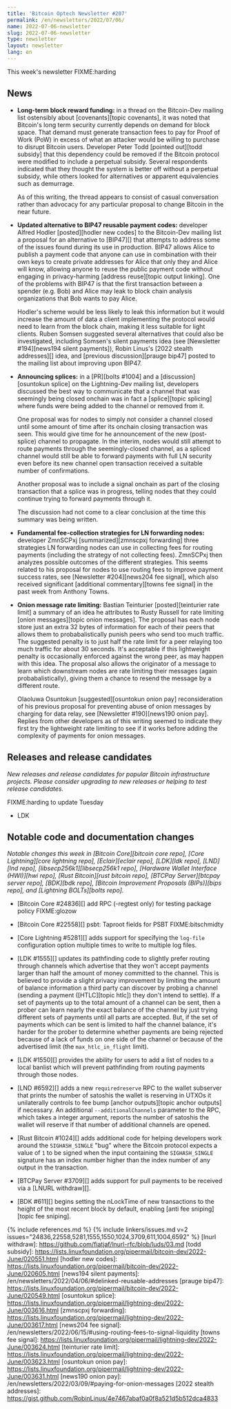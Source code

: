```yaml
---
title: 'Bitcoin Optech Newsletter #207'
permalink: /en/newsletters/2022/07/06/
name: 2022-07-06-newsletter
slug: 2022-07-06-newsletter
type: newsletter
layout: newsletter
lang: en
---
```

This week's newsletter FIXME:harding

## News

- **Long-term block reward funding:** in a thread on the Bitcoin-Dev
  mailing list ostensibly about [covenants][topic covenants], it was
  noted that Bitcoin's long term security currently depends on
  demand for block space.   That demand must generate transaction
  fees to pay for Proof of Work (PoW) in excess of what an attacker
  would be willing to purchase to disrupt Bitcoin users.  Developer
  Peter Todd [pointed out][todd subsidy] that this dependency could be
  removed if the Bitcoin protocol were modified to include a perpetual
  subsidy.  Several respondents indicated that they thought the system
  is better off without a perpetual subsidy, while others looked for
  alternatives or apparent equivalencies such as demurrage.

    As of this writing, the thread appears to consist of casual
    conversation rather than advocacy for any particular proposal to
    change Bitcoin in the near future.

- **Updated alternative to BIP47 reusable payment codes:** developer
  Alfred Hodler [posted][hodler new codes] to the Bitcoin-Dev mailing
  list a proposal for an alternative to [BIP47][] that attempts to
  address some of the issues found during its use in production.  BIP47
  allows Alice to publish a payment code that anyone can use in
  combination with their own keys to create private addresses for Alice
  that only they and Alice will know, allowing anyone to reuse the
  public payment code without engaging in privacy-harming [address
  reuse][topic output linking].  One of the problems with BIP47 is that
  the first transaction between a spender (e.g. Bob) and Alice may leak
  to block chain analysis organizations that Bob wants to pay Alice.

    Hodler's scheme would be less likely to leak this information but it
    would increase the amount of data a client implementing the protocol
    would need to learn from the block chain, making it less suitable
    for light clients.  Ruben Somsen suggested several alternatives
    that could also be investigated, including Somsen's silent
    payments idea (see [Newsletter #194][news194 silent payments]),
    Robin Linus's [2022 stealth addresses][] idea, and [previous
    discussion][prauge bip47] posted to the mailing list about improving
    upon BIP47.

- **Announcing splices:** in a [PR][bolts #1004] and a
  [discussion][osuntokun splice] on the Lightning-Dev mailing list,
  developers discussed the best way to communicate that a channel that
  was seemingly being closed onchain was in fact a [splice][topic
  splicing] where funds were being added to the channel or removed from
  it.

    One proposal was for nodes to simply not consider a channel closed
    until some amount of time after its onchain closing transaction was
    seen.  This would give time for he announcement of the new
    (post-splice) channel to propagate.  In the interim, nodes would
    still attempt to route payments through the seemingly-closed
    channel, as a spliced channel would still be able to forward
    payments with full LN security even before its new channel open
    transaction received a suitable number of confirmations.

    Another proposal was to include a signal onchain as part of the
    closing transaction that a splice was in progress, telling nodes
    that they could continue trying to forward payments through it.

    The discussion had not come to a clear conclusion at the time this
    summary was being written.

- **Fundamental fee-collection strategies for LN forwarding nodes:**
  developer ZmnSCPxj [summarized][zmnscpxj forwarding] three strategies
  LN forwarding nodes can use in collecting fees for routing payments
  (including the strategy of not collecting fees).  ZmnSCPxj then
  analyzes possible outcomes of the different strategies.  This seems
  related to his proposal for nodes to use routing fees to improve
  payment success rates, see [Newsletter #204][news204 fee signal],
  which also received significant [additional commentary][towns fee
  signal] in the past week from Anthony Towns.

- **Onion message rate limiting:** Bastian Teinturier
  [posted][teinturier rate limit] a summary of an idea he attributes to
  Rusty Russell for rate limiting [onion messages][topic onion
  messages].  The proposal has each node store just an extra 32 bytes of
  information for each of their peers that allows them to
  probabalistically punish peers who send too much traffic.  The
  suggested penalty is to just half the rate limit for a peer relaying
  too much traffic for about 30 seconds.  It's acceptable if this
  lightweight penalty is occasionally enforced against the wrong peer,
  as may happen with this idea.  The proposal also allows the originator
  of a message to learn which downstream nodes are rate limiting their
  messages (again probabalistically), giving them a chance to resend the
  message by a different route.

    Olaoluwa Osuntokun [suggested][osuntokun onion pay] reconsideration
    of his previous proposal for preventing abuse of onion messages by
    charging for data relay, see [Newsletter #190][news190 onion pay].
    Replies from other developers as of this writing seemed to indicate
    they first try the lightweight rate limiting to see if it works
    before adding the complexity of payments for onion messages.

## Releases and release candidates

*New releases and release candidates for popular Bitcoin infrastructure
projects.  Please consider upgrading to new releases or helping to test
release candidates.*

FIXME:harding to update Tuesday

- LDK

## Notable code and documentation changes

*Notable changes this week in [Bitcoin Core][bitcoin core repo], [Core
Lightning][core lightning repo], [Eclair][eclair repo], [LDK][ldk repo],
[LND][lnd repo], [libsecp256k1][libsecp256k1 repo], [Hardware Wallet
Interface (HWI)][hwi repo], [Rust Bitcoin][rust bitcoin repo], [BTCPay
Server][btcpay server repo], [BDK][bdk repo], [Bitcoin Improvement
Proposals (BIPs)][bips repo], and [Lightning BOLTs][bolts repo].*

- [Bitcoin Core #24836][] add RPC (-regtest only) for testing package policy FIXME:glozow

- [Bitcoin Core #22558][] psbt: Taproot fields for PSBT FIXME:bitschmidty

- [Core Lightning #5281][] adds support for specifying the `log-file`
  configuration option multiple times to write to multiple log files.

- [LDK #1555][] updates its pathfinding code to slightly prefer routing
  through channels which advertise that they won't accept payments
  larger than half the amount of money committed to the channel.  This
  is believed to provide a slight privacy improvement by limiting the
  amount of balance information a third party can discover by probing a
  channel (sending a payment ([HTLC][topic htlc]) they don't intend to
  settle).  If a set of payments up to the total amount of a channel can
  be sent, then a prober can learn nearly the exact balance of the
  channel by just trying different sets of payments until all parts are
  accepted.  But, if the set of payments which can be sent is limited to
  half the channel balance, it's harder for the prober to determine
  whether payments are being rejected because of a lack of funds on one
  side of the channel or because of the advertised limit (the
  `max_htlc_in_flight` limit).

- [LDK #1550][] provides the ability for users to add a list of nodes to
  a local banlist which will prevent pathfinding from routing payments
  through those nodes.

- [LND #6592][] adds a new `requiredreserve` RPC to the wallet subserver
  that prints the number of satoshis the wallet is reserving in UTXOs it
  unilaterally controls to fee bump [anchor outputs][topic anchor
  outputs] if necessary.  An additional `--additionalChannels` parameter
  to the RPC, which takes a integer argument, reports the number of
  satoshis the wallet will reserve if that number of additional channels
  are opened.

- [Rust Bitcoin #1024][] adds additional code for helping developers
  work around the `SIGHASH_SINGLE` "bug" where the Bitcoin protocol
  expects a value of `1` to be signed when the input containing the
  `SIGHASH_SINGLE` signature has an index number higher than the index
  number of any output in the transaction.

- [BTCPay Server #3709][] adds support for pull payments to be received
  via a [LNURL withdraw][].

- [BDK #611][] begins setting the nLockTime of new transactions to the
  height of the most recent block by default, enabling [anti fee
  sniping][topic fee sniping].

{% include references.md %}
{% include linkers/issues.md v=2 issues="24836,22558,5281,1555,1550,1024,3709,611,1004,6592" %}
[lnurl withdraw]: https://github.com/fiatjaf/lnurl-rfc/blob/luds/03.md
[todd subsidy]: https://lists.linuxfoundation.org/pipermail/bitcoin-dev/2022-June/020551.html
[hodler new codes]: https://lists.linuxfoundation.org/pipermail/bitcoin-dev/2022-June/020605.html
[news194 silent payments]: /en/newsletters/2022/04/06/#delinked-reusable-addresses
[prauge bip47]: https://lists.linuxfoundation.org/pipermail/bitcoin-dev/2022-June/020549.html
[osuntokun splice]: https://lists.linuxfoundation.org/pipermail/lightning-dev/2022-June/003616.html
[zmnscpxj forwarding]: https://lists.linuxfoundation.org/pipermail/lightning-dev/2022-June/003617.html
[news204 fee signal]: /en/newsletters/2022/06/15/#using-routing-fees-to-signal-liquidity
[towns fee signal]: https://lists.linuxfoundation.org/pipermail/lightning-dev/2022-June/003624.html
[teinturier rate limit]: https://lists.linuxfoundation.org/pipermail/lightning-dev/2022-June/003623.html
[osuntokun onion pay]: https://lists.linuxfoundation.org/pipermail/lightning-dev/2022-June/003631.html
[news190 onion pay]: /en/newsletters/2022/03/09/#paying-for-onion-messages
[2022 stealth addresses]: https://gist.github.com/RobinLinus/4e7467abaf0a0f8a521d5b512dca4833
